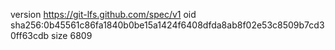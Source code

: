 version https://git-lfs.github.com/spec/v1
oid sha256:0b45561c86fa1840b0be15a1424f6408dfda8ab8f02e53c8509b7cd30ff63cdb
size 6809
